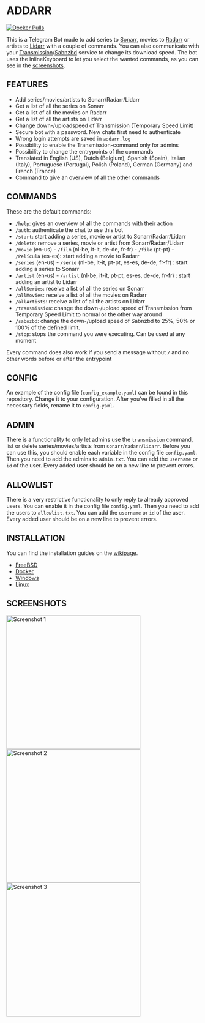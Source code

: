 # ADDARR

[![Docker Pulls](https://img.shields.io/docker/pulls/waterboy1602/addarr)](https://hub.docker.com/r/waterboy1602/addarr)

This is a Telegram Bot made to add series to [Sonarr](https://github.com/Sonarr/Sonarr), movies to [Radarr](https://github.com/Radarr/Radarr) or artists to [Lidarr](https://github.com/lidarr/Lidarr) with a couple of commands. You can also communicate with your [Transmission](https://transmissionbt.com/)/[Sabnzbd](https://sabnzbd.org/) service to change its download speed. The bot uses the InlineKeyboard to let you select the wanted commands, as you can see in the [screenshots](#screenshots).

## FEATURES

- Add series/movies/artists to Sonarr/Radarr/Lidarr
- Get a list of all the series on Sonarr
- Get a list of all the movies on Radarr
- Get a list of all the artists on Lidarr
- Change down-/uploadspeed of Transmission (Temporary Speed Limit)
- Secure bot with a password. New chats first need to authenticate
- Wrong login attempts are saved in `addarr.log`
- Possibility to enable the Transmission-command only for admins
- Possibility to change the entrypoints of the commands
- Translated in English (US), Dutch (Belgium), Spanish (Spain), Italian (Italy), Portuguese (Portugal), Polish (Poland), German (Germany) and French (France)
- Command to give an overview of all the other commands

## COMMANDS

These are the default commands:

- `/help`: gives an overview of all the commands with their action
- `/auth`: authenticate the chat to use this bot
- `/start`: start adding a series, movie or artist to Sonarr/Radarr/Lidarr
- `/delete`: remove a series, movie or artist from Sonarr/Radarr/Lidarr
- `/movie` (en-us) - `/film` (nl-be, it-it, de-de, fr-fr) - `/file` (pt-pt) - `/Película` (es-es): start adding a movie to Radarr
- `/series` (en-us) - `/serie` (nl-be, it-it, pt-pt, es-es, de-de, fr-fr) : start adding a series to Sonarr
- `/artist` (en-us) - `/artist` (nl-be, it-it, pt-pt, es-es, de-de, fr-fr) : start adding an artist to Lidarr
- `/allSeries`: receive a list of all the series on Sonarr
- `/allMovies`: receive a list of all the movies on Radarr
- `/allArtists`: receive a list of all the artists on Lidarr
- `/transmission`: change the down-/upload speed of Transmission from Temporary Speed Limit to normal or the other way around
- `/sabnzbd`: change the down-/upload speed of Sabnzbd to 25%, 50% or 100% of the defined limit.
- `/stop`: stops the command you were executing. Can be used at any moment

Every command does also work if you send a message without `/` and no other words before or after the entrypoint

## CONFIG

An example of the config file (`config_example.yaml`) can be found in this repository. Change it to your configuration. After you've filled in all the necessary fields, rename it to `config.yaml`.

## ADMIN

There is a functionality to only let admins use the `transmission` command, list or delete series/movies/artists from `sonarr`/`radarr`/`lidarr`. Before you can use this, you should enable each variable in the config file `config.yaml`. Then you need to add the admins to `admin.txt`. You can add the `username` or `id` of the user. Every added user should be on a new line to prevent errors.

## ALLOWLIST

There is a very restrictive functionality to only reply to already approved users. You can enable it in the config file `config.yaml`. Then you need to add the users to `allowlist.txt`. You can add the `username` or `id` of the user. Every added user should be on a new line to prevent errors.

## INSTALLATION

You can find the installation guides on the [wikipage](https://github.com/Waterboy1602/Addarr/wiki).

- [FreeBSD](https://github.com/Waterboy1602/Addarr/wiki/Installation-on-FreeBSD)
- [Docker](https://github.com/Waterboy1602/Addarr/wiki/Installation-on-Docker)
- [Windows](https://github.com/Waterboy1602/Addarr/wiki/Installation-on-Windows)
- [Linux](https://github.com/Waterboy1602/Addarr/wiki/Installation-on-Linux)

## SCREENSHOTS

<div style="float: left">
<img src="https://i.imgur.com/axufiPY.png" height="350" style="padding-right: 50px" alt="Screenshot 1">
<img src="https://i.imgur.com/oH0Q8XI.png" height="350" style="padding-right: 50px" alt="Screenshot 2">
<img src="https://i.imgur.com/17zZJ4s.png" height="350" style="padding-right: 50px" alt="Screenshot 3">
</div>
